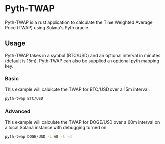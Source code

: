 # Pyth-TWAP

Pyth-TWAP is a rust application to calculate the Time Weighted Average Price (TWAP) using Solana's Pyth oracle. 
## Usage
Pyth-TWAP takes in a symbol (BTC/USD) and an optional interval in minutes (default is 15m). Pyth-TWAP can also be supplied an optional pyth mapping key.
### Basic
This example will calulcate the TWAP for BTC/USD over a 15m interval.
```bash
pyth-twap BTC/USD
```
### Advanced
This example will calculate the TWAP for DOGE/USD over a 60m interval on a local Solana instance with debugging turned on.
```bash
pyth-twap DOGE/USD -i 60 -l -d
```